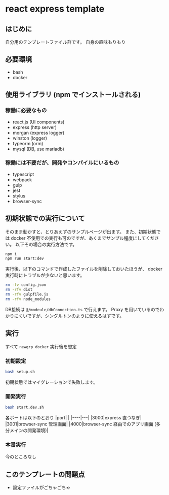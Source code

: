 # react express template

## はじめに

自分用のテンプレートファイル群です。
自身の趣味もりもり

## 必要環境

- bash
- docker

## 使用ライブラリ (npm でインストールされる)

### 稼働に必要なもの

- react.js (UI components)
- express (http server)
- morgan (express logger)
- winston (logger)
- typeorm (orm)
- mysql (DB, use mariadb)

### 稼働には不要だが、開発やコンパイルにいるもの

- typescript
- webpack
- gulp
- jest
- stylus
- browser-sync

## 初期状態での実行について

そのまま動かすと、とりあえずのサンプルページが出ます。
また、初期状態では docker 不使用での実行も可のですが、あくまでサンプル程度にしてください。
以下その場合の実行方法です。

```bash
npm i
npm run start:dev
```

実行後、以下のコマンドで作成したファイルを削除しておいたほうが、 docker 実行時にトラブルが少ないと思います。

```bash
rm -fv config.json
rm -rfv dist
rm -rfv gulpfile.js
rm -rfv node_modules
```

DB接続は `@/modeule/dbConnection.ts` で行えます。
Proxy を用いているのでわかりにくいですが、シングルトンのように使えるはずです。

## 実行

すべて `newgrp docker` 実行後を想定

### 初期設定

```bash
bash setup.sh
```

初期状態ではマイグレーションで失敗します。

### 開発実行

```bash
bash start.dev.sh
```

各ボートは以下のとおり
|port|   |
|----|---|
|3000|express 直つなぎ|
|3001|browser-sync 管理画面|
|4000|browser-sync 経由でのアプリ画面 (多分メインの開発環境)|

### 本番実行

今のところなし

## このテンプレートの問題点

- 設定ファイルがごちゃごちゃ
